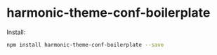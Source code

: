 # harmonic-theme-conf-boilerplate
Install:
```bash
npm install harmonic-theme-conf-boilerplate --save
```
